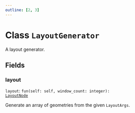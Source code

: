 ```yaml
---
outline: [2, 3]
---
```


# Class `LayoutGenerator`


A layout generator.

## Fields

### layout

`layout`: <code>fun(self: self, window_count: integer): <a href="/lua-reference/classes/LayoutNode">LayoutNode</a></code>

Generate an array of geometries from the given `LayoutArgs`.


